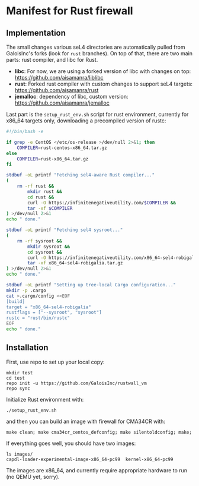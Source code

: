 # Manifest for Rust firewall

## Implementation
The small changes various seL4 directories are automatically pulled from GaloisInc's forks (look for `rust` branches).
On top of that, there are two main parts: rust compiler, and libc for Rust.

- **libc**: For now, we are using a forked version of libc with changes on top: https://github.com/aisamanra/liblibc
- **rust**: Forked rust compiler with custom changes to support seL4 targets: https://github.com/aisamanra/rust
- **jemalloc**: dependency of libc, custom version: https://github.com/aisamanra/jemalloc

Last part is the `setup_rust_env.sh` script for rust environment, currently for x86_64 targets only, downloading a precompiled version of rustc:

```bash
#!/bin/bash -e

if grep -e CentOS </etc/os-release >/dev/null 2>&1; then
    COMPILER=rust-centos-x86_64.tar.gz
else
    COMPILER=rust-x86_64.tar.gz
fi

stdbuf -oL printf "Fetching sel4-aware Rust compiler..."
(
    rm -rf rust &&
        mkdir rust &&
        cd rust &&
        curl -O https://infinitenegativeutility.com/$COMPILER &&
        tar -xf $COMPILER
) >/dev/null 2>&1
echo " done."

stdbuf -oL printf "Fetching sel4 sysroot..."
(
    rm -rf sysroot &&
        mkdir sysroot &&
        cd sysroot &&
        curl -O https://infinitenegativeutility.com/x86_64-sel4-robigalia.tar.gz &&
        tar -xf x86_64-sel4-robigalia.tar.gz
) >/dev/null 2>&1
echo " done."

stdbuf -oL printf "Setting up tree-local Cargo configuration..."
mkdir -p .cargo
cat >.cargo/config <<EOF
[build]
target = "x86_64-sel4-robigalia"
rustflags = ["--sysroot", "sysroot"]
rustc = "rust/bin/rustc"
EOF
echo " done."
```

## Installation

First, use repo to set up your local copy:
```
mkdir test
cd test
repo init -u https://github.com/GaloisInc/rustwall_vm
repo sync
```

Initialize Rust environment with:
```
./setup_rust_env.sh
```

and then you can build an image with firewall for CMA34CR with:

```
make clean; make cma34cr_centos_defconfig; make silentoldconfig; make;
```

If everything goes well, you should have two images:
```
ls images/
capdl-loader-experimental-image-x86_64-pc99  kernel-x86_64-pc99
```

The images are x86_64, and currently require appropriate hardware to run (no QEMU yet, sorry).

